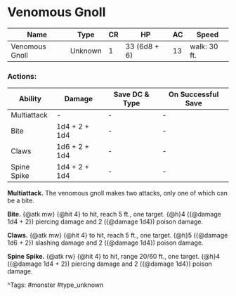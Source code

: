 # Venomous Gnoll

| Name | Type | CR | HP | AC | Speed |
|------|------|----|----|----|-------|
| Venomous Gnoll | Unknown | 1 | 33 (6d8 + 6) | 13 | walk: 30 ft. |

### Actions:

| Ability | Damage | Save DC & Type | On Successful Save |
|---------|--------|----------------|--------------------|
| Multiattack | - | - | - |
| Bite | 1d4 + 2 + 1d4 | - | - |
| Claws | 1d6 + 2 + 1d4 | - | - |
| Spine Spike | 1d4 + 2 + 1d4 | - | - |


**Multiattack.** The venomous gnoll makes two attacks, only one of which can be a bite.

**Bite.** {@atk mw} {@hit 4} to hit, reach 5 ft., one target. {@h}4 ({@damage 1d4 + 2}) piercing damage and 2 ({@damage 1d4}) poison damage.

**Claws.** {@atk mw} {@hit 4} to hit, reach 5 ft., one target. {@h}5 ({@damage 1d6 + 2}) slashing damage and 2 ({@damage 1d4}) poison damage.

**Spine Spike.** {@atk rw} {@hit 4} to hit, range 20/60 ft., one target. {@h}4 ({@damage 1d4 + 2}) piercing damage and 2 ({@damage 1d4}) poison damage.

^Tags: #monster #type_unknown